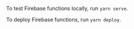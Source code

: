 To test Firebase functions locally, run `yarn serve`.

To deploy Firebase functions, run `yarn deploy`.
